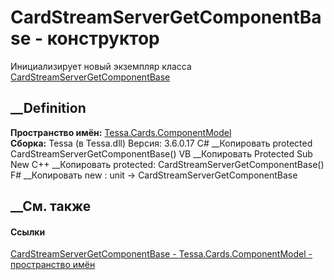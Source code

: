 # CardStreamServerGetComponentBase - конструктор
Инициализирует новый экземпляр класса
[CardStreamServerGetComponentBase](T_Tessa_Cards_ComponentModel_CardStreamServerGetComponentBase.htm)
##  __Definition
 **Пространство имён:**
[Tessa.Cards.ComponentModel](N_Tessa_Cards_ComponentModel.htm)  
 **Сборка:** Tessa (в Tessa.dll) Версия: 3.6.0.17
C# __Копировать
     protected CardStreamServerGetComponentBase()
VB __Копировать
     Protected Sub New
C++ __Копировать
     protected:
    CardStreamServerGetComponentBase()
F# __Копировать
     new : unit -> CardStreamServerGetComponentBase
##  __См. также
#### Ссылки
[CardStreamServerGetComponentBase -
](T_Tessa_Cards_ComponentModel_CardStreamServerGetComponentBase.htm)
[Tessa.Cards.ComponentModel - пространство
имён](N_Tessa_Cards_ComponentModel.htm)
